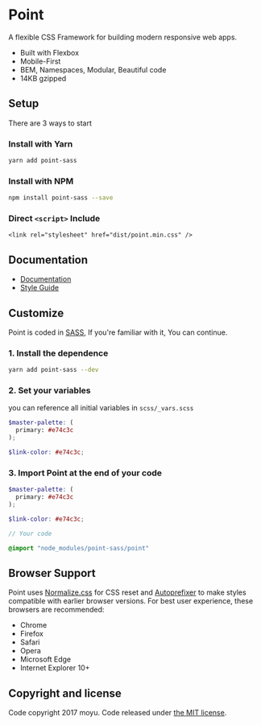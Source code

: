 # Point
A flexible CSS Framework for building modern responsive web apps.

- Built with Flexbox
- Mobile-First
- BEM, Namespaces, Modular, Beautiful code
- 14KB gzipped

## Setup
There are 3 ways to start

### Install with Yarn
```sh
yarn add point-sass
```

### Install with NPM
```sh
npm install point-sass --save
```

### Direct `<script>` Include
`<link rel="stylesheet" href="dist/point.min.css" />`

## Documentation
- [Documentation](http://www.getpoint.io/getting-started/)
- [Style Guide](http://www.getpoint.io/getting-started/style-guide.html)

## Customize
Point is coded in [SASS](http://sass-lang.com/), If you're familiar with it, You can continue.

### 1. Install the dependence
```sh
yarn add point-sass --dev
```

### 2. Set your variables
you can reference all initial variables in `scss/_vars.scss`
```scss
$master-palette: (
  primary: #e74c3c
);

$link-color: #e74c3c;
```

### 3. Import Point at the end of your code
```scss
$master-palette: (
  primary: #e74c3c
);

$link-color: #e74c3c;

// Your code

@import "node_modules/point-sass/point"
```

## Browser Support
Point uses [Normalize.css](https://necolas.github.io/normalize.css/) for CSS
reset and [Autoprefixer](https://github.com/postcss/autoprefixer) to make styles
compatible with earlier browser versions. For best user experience, these
browsers are recommended:

- Chrome
- Firefox
- Safari
- Opera
- Microsoft Edge
- Internet Explorer 10+

## Copyright and license
Code copyright 2017 moyu. Code released under [the MIT license](https://github.com/moyus/point/blob/master/LICENSE).
